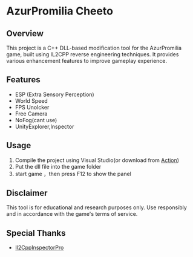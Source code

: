 # AzurPromilia Cheeto

## Overview

This project is a C++ DLL-based modification tool for the AzurPromilia game, built using IL2CPP reverse engineering techniques. It provides various enhancement features to improve gameplay experience.

## Features

* ESP (Extra Sensory Perception)
* World Speed
* FPS Unolcker
* Free Camera
* NoFog(cant use)
* UnityExplorer,Inspector



## Usage

1. Compile the project using Visual Studio(or download from [Action](https://bgithub.xyz/Gktwo/AP-Cheeto-new/actions))
2. Put the dll file into the game folder
3. start game ，then press F12 to show the panel



## Disclaimer

This tool is for educational and research purposes only. Use responsibly and in accordance with the game's terms of service.

## Special Thanks

* [Il2CppInspectorPro](https://github.com/jadis0x/Il2CppInspectorPro)
